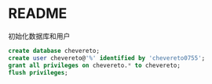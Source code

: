 # README

初始化数据库和用户

```sql
create database chevereto;
create user chevereto@'%' identified by 'chevereto0755';
grant all privileges on chevereto.* to chevereto;
flush privileges;
```